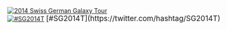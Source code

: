 <div class='center'><a href='/Events/SG2014.md'><img src='/Images/Logos/SG2014Logo400.png' alt='2014 Swiss German Galaxy Tour'  /></a><br />
<a href='https://twitter.com/hashtag/SG2014T'><img src='/Images/Logos/TwitterBirdTiny.png' alt='#SG2014T' /></a> <span style="font-size: larger;"> [#SG2014T](https://twitter.com/hashtag/SG2014T) </span>
</div>
<br /><br />
